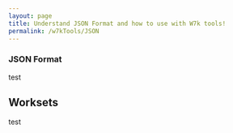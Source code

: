 ```yaml
---
layout: page
title: Understand JSON Format and how to use with W7k tools!
permalink: /w7kTools/JSON
---
```


### JSON Format 
test

## Worksets
test


